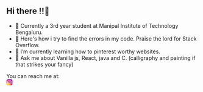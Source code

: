 ## Hi there !!👋

<!--
**arya23923/arya23923** is a ✨ _special_ ✨ repository because its `README.md` (this file) appears on your GitHub profile.-->

- 🏫 Currently a 3rd year student at Manipal Institute of Technology Bengaluru.
- 🔭 Here's how i try to find the errors in my code. Praise the lord for Stack Overflow.
- 🌱 I’m currently learning how to pinterest worthy websites.
- 💬 Ask me about Vanilla js, React, java and C. (calligraphy and painting if that strikes your fancy)

You can reach me at:<br>
<a href="https://www.instagram.com/arya.gupta239/?next=%2F"><img src="images/instagram.png"></a>
<!--- 👯 I’m looking to collaborate on ...
- 🤔 I’m looking for help with ...

- 📫 How to reach me: ...
- 😄 Pronouns: ...
- ⚡ Fun fact: ...
-->



